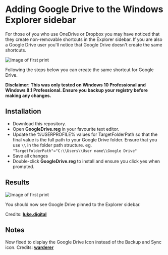 # Adding Google Drive to the Windows Explorer sidebar

For those of you who use OneDrive or Dropbox you may have noticed that they create non-removable shortcuts in the Explorer sidebar. If you are also a Google Drive user you&#39;ll notice that Google Drive doesn&#39;t create the same shortcuts.

![Image of first print](https://luke.digital/content/images/2016/08/google-drive-before.jpg)

Following the steps below you can create the same shortcut for Google Drive.

**Disclaimer: This was only tested on Windows 10 Professional and Windows 8.1 Professional. Ensure you backup your registry before making any changes.**

## Installation

- Download this repository.
- Open  **GoogleDrive.reg**  in your favourite text editor.
- Update the %USERPROFILE% values for TargetFolderPath so that the final value is the full path to your Google Drive folder. Ensure that you use `\\` in the folder path structure. eg. `"TargetFolderPath"="C:\\Users\\User name\\Google Drive"`
- Save all changes
- Double-click  **GoogleDrive.reg**  to install and ensure you click yes when prompted.

## Results

![Image of first print](https://luke.digital/content/images/2016/08/google-drive-after.jpg)


You should now see Google Drive pinned to the Explorer sidebar.

Credits: [**luke.digital**](https://luke.digital/adding-google-drive-to-the-explorer-sidebar/)

## Notes
Now fixed to display the Google Drive Icon instead of the Backup and Sync icon.
Credits: [**warderer**](https://www.cesarguerra.mx/)